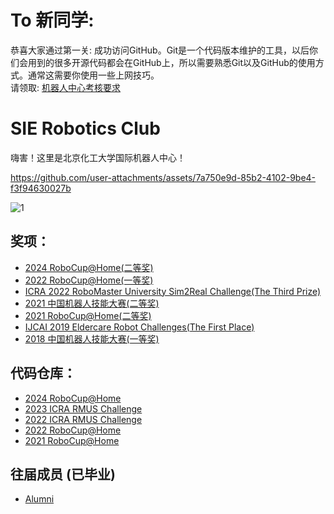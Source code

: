 # To 新同学:
恭喜大家通过第一关: 成功访问GitHub。Git是一个代码版本维护的工具，以后你们会用到的很多开源代码都会在GitHub上，所以需要熟悉Git以及GitHub的使用方式。通常这需要你使用一些上网技巧。</br>
请领取:
[机器人中心考核要求](https://github.com/mvyp/.github/blob/main/profile/requiements.md)

# SIE Robotics Club
嗨害！这里是北京化工大学国际机器人中心！

https://github.com/user-attachments/assets/7a750e9d-85b2-4102-9be4-f3f94630027b

![1](https://github.com/mvyp/.github/blob/main/profile/imgs/background.jpg)</br>

## 奖项：
* [2024 RoboCup@Home(二等奖)](https://github.com/mvyp/.github/blob/main/profile/imgs/2024robocup.jpg)
* [2022 RoboCup@Home(一等奖)](https://github.com/mvyp/.github/blob/main/profile/imgs/2022robocup.jpg)
* [ICRA 2022 RoboMaster University Sim2Real Challenge(The Third Prize)](https://github.com/mvyp/.github/blob/main/profile/imgs/2.jpg)
* [2021 中国机器人技能大赛(二等奖)](https://github.com/mvyp/.github/blob/main/profile/imgs/3.jpg)
* [2021 RoboCup@Home(二等奖)](https://github.com/mvyp/.github/blob/main/profile/imgs/4.jpg)
* [IJCAI 2019 Eldercare Robot Challenges(The First Place)](https://github.com/mvyp/.github/blob/main/profile/imgs/5.jpg)
* [2018 中国机器人技能大赛(一等奖)](https://github.com/mvyp/.github/blob/main/profile/imgs/6.jpg)

## 代码仓库：
* [2024 RoboCup@Home](https://github.com/mvyp/Robocup_2024)
* [2023 ICRA RMUS Challenge](https://github.com/mvyp/buct_sim2real2023)
* [2022 ICRA RMUS Challenge](https://github.com/mvyp/buct_sim2real2022)
* [2022 RoboCup@Home](https://github.com/mvyp/RoboCup-Home2022)
* [2021 RoboCup@Home](https://github.com/mvyp/RoboCup2021_MAIN)

## 往届成员 (已毕业)
* [Alumni](https://github.com/mvyp/.github/blob/main/profile/alumni.md)
